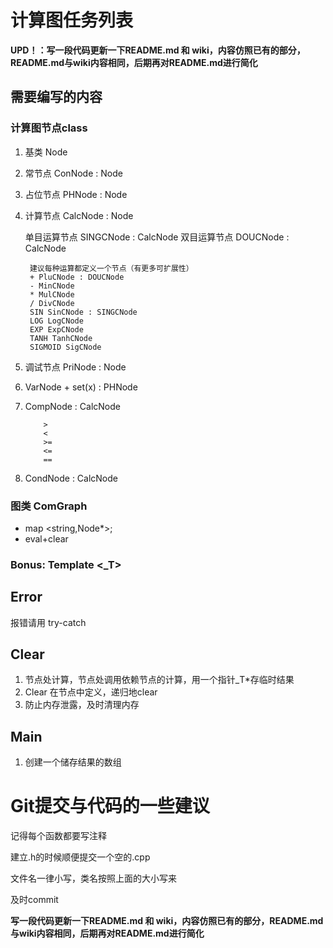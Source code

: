 # 计算图任务列表

**UPD！：写一段代码更新一下README.md 和 wiki，内容仿照已有的部分，README.md与wiki内容相同，后期再对README.md进行简化**

## 需要编写的内容

### 计算图节点class

1. 基类 Node
2. 常节点 ConNode : Node
3. 占位节点 PHNode : Node
4. 计算节点 CalcNode : Node
    
    单目运算节点 SINGCNode : CalcNode
    双目运算节点 DOUCNode : CalcNode 
        
        建议每种运算都定义一个节点（有更多可扩展性）
        + PluCNode : DOUCNode
        - MinCNode
        * MulCNode
        / DivCNode
        SIN SinCNode : SINGCNode
        LOG LogCNode
        EXP ExpCNode
        TANH TanhCNode
        SIGMOID SigCNode
    
5. 调试节点 PriNode : Node
6. VarNode + set(x) : PHNode
7. CompNode : CalcNode

    ```  
        >
        <
        >=
        <=
        ==
    ```    
4. CondNode : CalcNode

### 图类 ComGraph

- map <string,Node*>;
- eval+clear

### Bonus: Template <_T>

## Error

报错请用 try-catch

## Clear

1. 节点处计算，节点处调用依赖节点的计算，用一个指针_T*存临时结果
2. Clear 在节点中定义，递归地clear
3. 防止内存泄露，及时清理内存

## Main
1. 创建一个储存结果的数组

# Git提交与代码的一些建议

记得每个函数都要写注释

建立.h的时候顺便提交一个空的.cpp

文件名一律小写，类名按照上面的大小写来

及时commit

**写一段代码更新一下README.md 和 wiki，内容仿照已有的部分，README.md与wiki内容相同，后期再对README.md进行简化**
